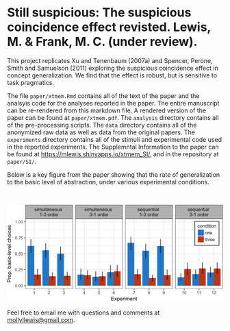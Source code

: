 Still suspicious: The suspicious coincidence effect revisted. Lewis, M. & Frank, M. C. (under review).
===

This project replicates Xu and Tenenbaum (2007a) and Spencer, Perone, Smith and Samuelson (2011) exploring the suspicious coincidence effect in concept generalization. We find that the effect is robust, but is sensitive to task pragmatics. 

The file `paper/xtmem.Rmd` contains all of the text of the paper and the analsyis code for the analyses reported in the paper. The entire manuscript can be re-rendered from this markdown file. A rendered version of the paper can be found at `paper/xtmem.pdf`. The `analysis` directory contains all of the pre-processing scripts. The `data` directory contains all of the anonymized raw data as well as data from the original papers. The `experiments` directory contains all of the stimuli and experimental code used in the reported experiments. The Supplemntal Information to the paper can be found at https://mlewis.shinyapps.io/xtmem_SI/, and in the repository at `paper/SI/`.

Below is a key figure from the paper showing that the rate of generalization to the basic level of abstraction, under various experimental conditions.

<br>

![](paper/figs/barplot.png?raw=true)


Feel free to email me with questions and comments at mollyllewis@gmail.com.
